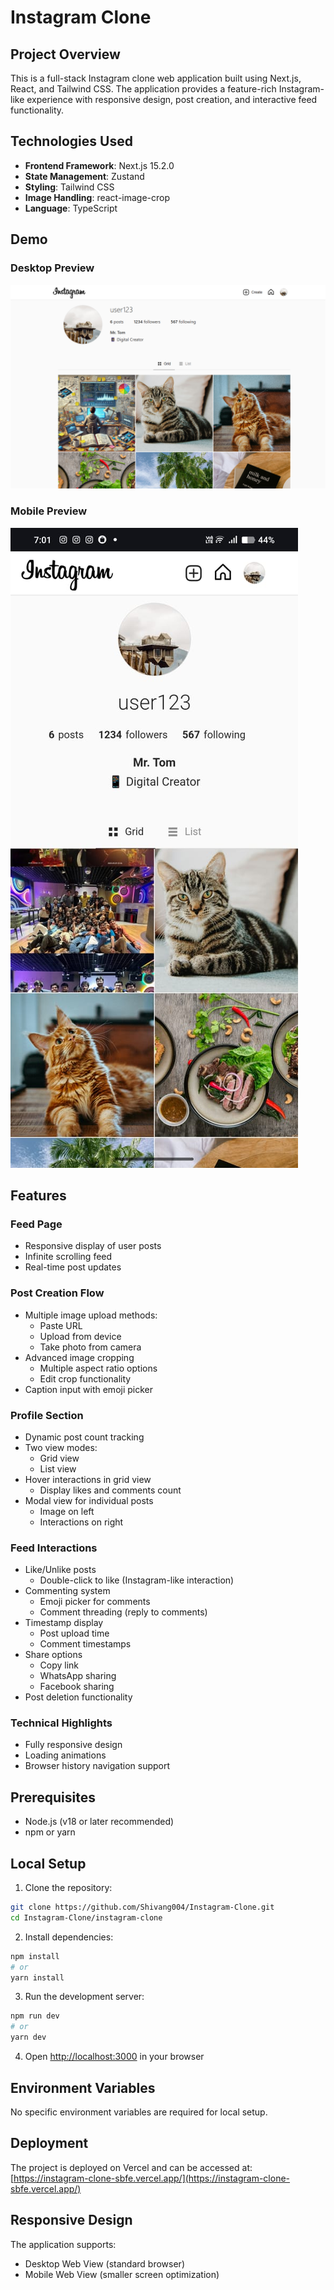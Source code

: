 # Instagram Clone

## Project Overview

This is a full-stack Instagram clone web application built using Next.js, React, and Tailwind CSS. The application provides a feature-rich Instagram-like experience with responsive design, post creation, and interactive feed functionality.

## Technologies Used

- **Frontend Framework**: Next.js 15.2.0
- **State Management**: Zustand
- **Styling**: Tailwind CSS
- **Image Handling**: react-image-crop
- **Language**: TypeScript

## Demo

### Desktop Preview
![Preview](preview.png)

### Mobile Preview
![Mobile Preview](mobile_preview.jpg)

## Features

### Feed Page
- Responsive display of user posts
- Infinite scrolling feed
- Real-time post updates

### Post Creation Flow
- Multiple image upload methods:
  - Paste URL
  - Upload from device
  - Take photo from camera
- Advanced image cropping
  - Multiple aspect ratio options
  - Edit crop functionality
- Caption input with emoji picker

### Profile Section
- Dynamic post count tracking
- Two view modes:
  - Grid view
  - List view
- Hover interactions in grid view
  - Display likes and comments count
- Modal view for individual posts
  - Image on left
  - Interactions on right

### Feed Interactions
- Like/Unlike posts
  - Double-click to like (Instagram-like interaction)
- Commenting system
  - Emoji picker for comments
  - Comment threading (reply to comments)
- Timestamp display
  - Post upload time
  - Comment timestamps
- Share options
  - Copy link
  - WhatsApp sharing
  - Facebook sharing
- Post deletion functionality

### Technical Highlights
- Fully responsive design
- Loading animations
- Browser history navigation support

## Prerequisites

- Node.js (v18 or later recommended)
- npm or yarn

## Local Setup

1. Clone the repository:
```bash
git clone https://github.com/Shivang004/Instagram-Clone.git
cd Instagram-Clone/instagram-clone
```

2. Install dependencies:
```bash
npm install
# or
yarn install
```

3. Run the development server:
```bash
npm run dev
# or
yarn dev
```

4. Open [http://localhost:3000](http://localhost:3000) in your browser

## Environment Variables

No specific environment variables are required for local setup.

## Deployment

The project is deployed on Vercel and can be accessed at: [https://instagram-clone-sbfe.vercel.app/](https://instagram-clone-sbfe.vercel.app/)

## Responsive Design

The application supports:
- Desktop Web View (standard browser)
- Mobile Web View (smaller screen optimization)
